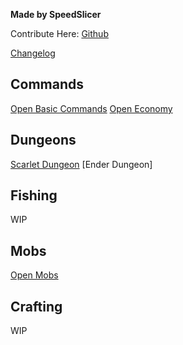

**Made by SpeedSlicer**

Contribute Here: [Github](https://github.com/SpeedSlicer/SurvivalServerWiki/)

[Changelog](docs/changelog.md)
## Commands
[Open Basic Commands](docs/basic.md)
[Open Economy](docs/eco.md)
## Dungeons
[Scarlet Dungeon](docs/dungeons/Scarlet.md)
[Ender Dungeon]
## Fishing
WIP
## Mobs
[Open Mobs](docs/mobs/mob.md)
## Crafting
WIP
